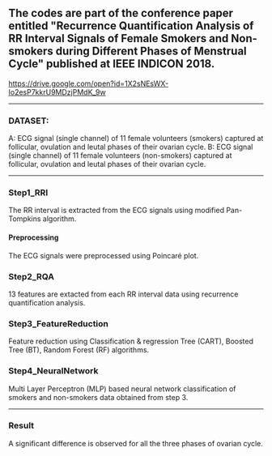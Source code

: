 ## The codes are part of the conference paper entitled "Recurrence Quantification Analysis of RR Interval Signals of Female Smokers and Non-smokers during Different Phases of Menstrual Cycle" published at IEEE INDICON 2018. 
https://drive.google.com/open?id=1X2sNEsWX-Io2esP7kkrU9MDzjPMdK_9w 

--------

### DATASET: 
A: ECG signal (single channel) of 11 female volunteers (smokers) captured at follicular, ovulation and leutal phases of their ovarian cycle.
B: ECG signal (single channel) of 11 female volunteers (non-smokers) captured at follicular, ovulation and leutal phases of their ovarian cycle.

-------

### Step1_RRI 
The RR interval is extracted from the ECG signals using modified Pan-Tompkins algorithm.

#### Preprocessing
The ECG signals were preprocessed using Poincaré plot.


### Step2_RQA 	
13 features are extacted from each RR interval data using recurrence quantification analysis.


### Step3_FeatureReduction 	
Feature reduction using Classification & regression Tree (CART), Boosted Tree (BT), Random Forest (RF) algorithms.


### Step4_NeuralNetwork
Multi Layer Perceptron (MLP) based neural network classification of smokers and non-smokers data obtained from step 3.

----

### Result
A significant difference is observed for all the three phases of ovarian cycle.
